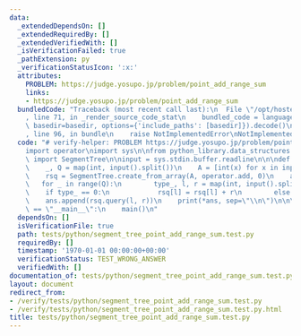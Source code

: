 ```yaml
---
data:
  _extendedDependsOn: []
  _extendedRequiredBy: []
  _extendedVerifiedWith: []
  _isVerificationFailed: true
  _pathExtension: py
  _verificationStatusIcon: ':x:'
  attributes:
    PROBLEM: https://judge.yosupo.jp/problem/point_add_range_sum
    links:
    - https://judge.yosupo.jp/problem/point_add_range_sum
  bundledCode: "Traceback (most recent call last):\n  File \"/opt/hostedtoolcache/Python/3.9.1/x64/lib/python3.9/site-packages/onlinejudge_verify/documentation/build.py\"\
    , line 71, in _render_source_code_stat\n    bundled_code = language.bundle(stat.path,\
    \ basedir=basedir, options={'include_paths': [basedir]}).decode()\n  File \"/opt/hostedtoolcache/Python/3.9.1/x64/lib/python3.9/site-packages/onlinejudge_verify/languages/python.py\"\
    , line 96, in bundle\n    raise NotImplementedError\nNotImplementedError\n"
  code: "# verify-helper: PROBLEM https://judge.yosupo.jp/problem/point_add_range_sum\n\
    import operator\nimport sys\n\nfrom python_library.data_structures.segment_tree\
    \ import SegmentTree\n\ninput = sys.stdin.buffer.readline\n\n\ndef main() -> None:\n\
    \    _, Q = map(int, input().split())\n    A = [int(x) for x in input().split()]\n\
    \    rsq = SegmentTree.create_from_array(A, operator.add, 0)\n    ans = []\n \
    \   for _ in range(Q):\n        type_, l, r = map(int, input().split())\n    \
    \    if type_ == 0:\n            rsq[l] = rsq[l] + r\n        else:\n        \
    \    ans.append(rsq.query(l, r))\n    print(*ans, sep=\"\\n\")\n\n\nif __name__\
    \ == \"__main__\":\n    main()\n"
  dependsOn: []
  isVerificationFile: true
  path: tests/python/segment_tree_point_add_range_sum.test.py
  requiredBy: []
  timestamp: '1970-01-01 00:00:00+00:00'
  verificationStatus: TEST_WRONG_ANSWER
  verifiedWith: []
documentation_of: tests/python/segment_tree_point_add_range_sum.test.py
layout: document
redirect_from:
- /verify/tests/python/segment_tree_point_add_range_sum.test.py
- /verify/tests/python/segment_tree_point_add_range_sum.test.py.html
title: tests/python/segment_tree_point_add_range_sum.test.py
---
```

